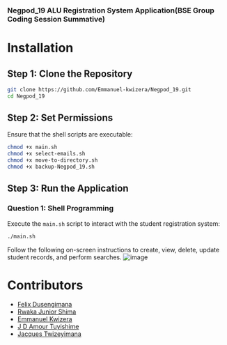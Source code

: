 ### Negpod_19 ALU Registration System Application(BSE Group Coding Session Summative)

# Installation

## Step 1: Clone the Repository

``` bash
git clone https://github.com/Emmanuel-kwizera/Negpod_19.git
cd Negpod_19
```

## Step 2: Set Permissions

Ensure that the shell scripts are executable:

```bash
chmod +x main.sh
chmod +x select-emails.sh
chmod +x move-to-directory.sh
chmod +x backup-Negpod_19.sh
```

## Step 3: Run the Application

### Question 1: Shell Programming

Execute the `main.sh` script to interact with the student registration system:

```bash
./main.sh
```

Follow the following on-screen instructions to create, view, delete, update student records, and perform searches.
![image](https://github.com/Emmanuel-kwizera/Negpod_19/assets/73703812/a59a5c31-753c-457a-8ffa-53f40e719cf6)



# Contributors

- [Felix Dusengimana](https://github.com/felixdusengimana)
- [Rwaka Junior Shima](https://github.com/jrwaka)
- [Emmanuel Kwizera](https://github.com/Emmanuel-kwizera)
- [J D Amour Tuyishime](https://github.com/tuyishimejeandamour)
- [Jacques Twizeyimana](https://github.com/jacques-twizeyimana)
